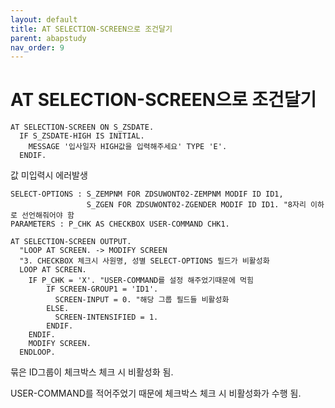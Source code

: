 ```yaml
---
layout: default
title: AT SELECTION-SCREEN으로 조건달기
parent: abapstudy
nav_order: 9
---
```

# AT SELECTION-SCREEN으로 조건달기

```abap
AT SELECTION-SCREEN ON S_ZSDATE.
  IF S_ZSDATE-HIGH IS INITIAL.
    MESSAGE '입사일자 HIGH값을 입력해주세요' TYPE 'E'.
  ENDIF.
```
값 미입력시 에러발생

```abap
SELECT-OPTIONS : S_ZEMPNM FOR ZDSUWONT02-ZEMPNM MODIF ID ID1,
                 S_ZGEN FOR ZDSUWONT02-ZGENDER MODIF ID ID1. "8자리 이하로 선언해줘어야 함
PARAMETERS : P_CHK AS CHECKBOX USER-COMMAND CHK1.
```

```abap
AT SELECTION-SCREEN OUTPUT.
  "LOOP AT SCREEN. -> MODIFY SCREEN
  "3. CHECKBOX 체크시 사원명, 성별 SELECT-OPTIONS 필드가 비활성화
  LOOP AT SCREEN.
    IF P_CHK = 'X'. "USER-COMMAND를 설정 해주었기때문에 먹힘
        IF SCREEN-GROUP1 = 'ID1'.
          SCREEN-INPUT = 0. "해당 그룹 필드들 비활성화
        ELSE.
          SCREEN-INTENSIFIED = 1.
        ENDIF.
    ENDIF.
    MODIFY SCREEN.
  ENDLOOP.
```
묶은 ID그룹이 체크박스 체크 시 비활성화 됨.

USER-COMMAND를 적어주었기 때문에 체크박스 체크 시 비활성화가 수행 됨.
